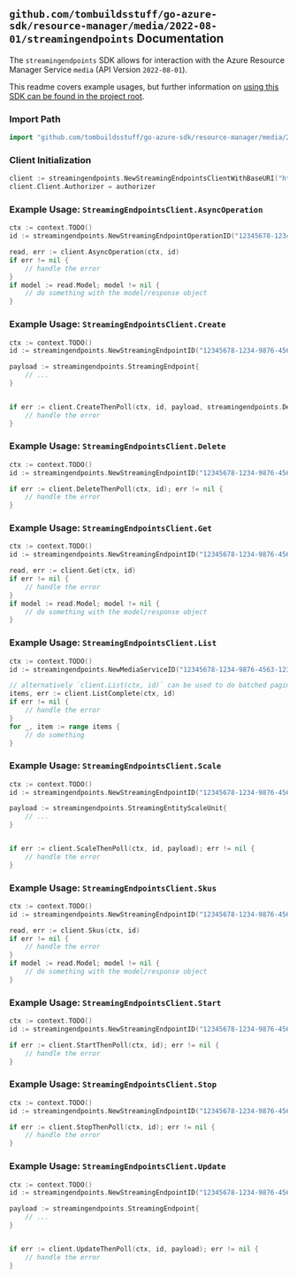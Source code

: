 
## `github.com/tombuildsstuff/go-azure-sdk/resource-manager/media/2022-08-01/streamingendpoints` Documentation

The `streamingendpoints` SDK allows for interaction with the Azure Resource Manager Service `media` (API Version `2022-08-01`).

This readme covers example usages, but further information on [using this SDK can be found in the project root](https://github.com/tombuildsstuff/go-azure-sdk/tree/main/docs).

### Import Path

```go
import "github.com/tombuildsstuff/go-azure-sdk/resource-manager/media/2022-08-01/streamingendpoints"
```


### Client Initialization

```go
client := streamingendpoints.NewStreamingEndpointsClientWithBaseURI("https://management.azure.com")
client.Client.Authorizer = authorizer
```


### Example Usage: `StreamingEndpointsClient.AsyncOperation`

```go
ctx := context.TODO()
id := streamingendpoints.NewStreamingEndpointOperationID("12345678-1234-9876-4563-123456789012", "example-resource-group", "mediaServiceValue", "operationIdValue")

read, err := client.AsyncOperation(ctx, id)
if err != nil {
	// handle the error
}
if model := read.Model; model != nil {
	// do something with the model/response object
}
```


### Example Usage: `StreamingEndpointsClient.Create`

```go
ctx := context.TODO()
id := streamingendpoints.NewStreamingEndpointID("12345678-1234-9876-4563-123456789012", "example-resource-group", "mediaServiceValue", "streamingEndpointValue")

payload := streamingendpoints.StreamingEndpoint{
	// ...
}


if err := client.CreateThenPoll(ctx, id, payload, streamingendpoints.DefaultCreateOperationOptions()); err != nil {
	// handle the error
}
```


### Example Usage: `StreamingEndpointsClient.Delete`

```go
ctx := context.TODO()
id := streamingendpoints.NewStreamingEndpointID("12345678-1234-9876-4563-123456789012", "example-resource-group", "mediaServiceValue", "streamingEndpointValue")

if err := client.DeleteThenPoll(ctx, id); err != nil {
	// handle the error
}
```


### Example Usage: `StreamingEndpointsClient.Get`

```go
ctx := context.TODO()
id := streamingendpoints.NewStreamingEndpointID("12345678-1234-9876-4563-123456789012", "example-resource-group", "mediaServiceValue", "streamingEndpointValue")

read, err := client.Get(ctx, id)
if err != nil {
	// handle the error
}
if model := read.Model; model != nil {
	// do something with the model/response object
}
```


### Example Usage: `StreamingEndpointsClient.List`

```go
ctx := context.TODO()
id := streamingendpoints.NewMediaServiceID("12345678-1234-9876-4563-123456789012", "example-resource-group", "mediaServiceValue")

// alternatively `client.List(ctx, id)` can be used to do batched pagination
items, err := client.ListComplete(ctx, id)
if err != nil {
	// handle the error
}
for _, item := range items {
	// do something
}
```


### Example Usage: `StreamingEndpointsClient.Scale`

```go
ctx := context.TODO()
id := streamingendpoints.NewStreamingEndpointID("12345678-1234-9876-4563-123456789012", "example-resource-group", "mediaServiceValue", "streamingEndpointValue")

payload := streamingendpoints.StreamingEntityScaleUnit{
	// ...
}


if err := client.ScaleThenPoll(ctx, id, payload); err != nil {
	// handle the error
}
```


### Example Usage: `StreamingEndpointsClient.Skus`

```go
ctx := context.TODO()
id := streamingendpoints.NewStreamingEndpointID("12345678-1234-9876-4563-123456789012", "example-resource-group", "mediaServiceValue", "streamingEndpointValue")

read, err := client.Skus(ctx, id)
if err != nil {
	// handle the error
}
if model := read.Model; model != nil {
	// do something with the model/response object
}
```


### Example Usage: `StreamingEndpointsClient.Start`

```go
ctx := context.TODO()
id := streamingendpoints.NewStreamingEndpointID("12345678-1234-9876-4563-123456789012", "example-resource-group", "mediaServiceValue", "streamingEndpointValue")

if err := client.StartThenPoll(ctx, id); err != nil {
	// handle the error
}
```


### Example Usage: `StreamingEndpointsClient.Stop`

```go
ctx := context.TODO()
id := streamingendpoints.NewStreamingEndpointID("12345678-1234-9876-4563-123456789012", "example-resource-group", "mediaServiceValue", "streamingEndpointValue")

if err := client.StopThenPoll(ctx, id); err != nil {
	// handle the error
}
```


### Example Usage: `StreamingEndpointsClient.Update`

```go
ctx := context.TODO()
id := streamingendpoints.NewStreamingEndpointID("12345678-1234-9876-4563-123456789012", "example-resource-group", "mediaServiceValue", "streamingEndpointValue")

payload := streamingendpoints.StreamingEndpoint{
	// ...
}


if err := client.UpdateThenPoll(ctx, id, payload); err != nil {
	// handle the error
}
```
